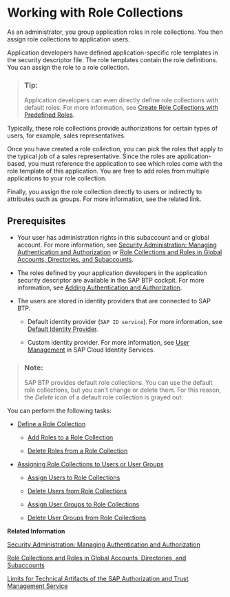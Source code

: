 <!-- loio393ea0b222754311884123ce564779bd -->

# Working with Role Collections

As an administrator, you group application roles in role collections. You then assign role collections to application users.

Application developers have defined application-specific role templates in the security descriptor file. The role templates contain the role definitions. You can assign the role to a role collection.

> ### Tip:  
> Application developers can even directly define role collections with default roles. For more information, see [Create Role Collections with Predefined Roles](../30-development/create-role-collections-with-predefined-roles-fe75054.md).

Typically, these role collections provide authorizations for certain types of users, for example, sales representatives.

Once you have created a role collection, you can pick the roles that apply to the typical job of a sales representative. Since the roles are application-based, you must reference the application to see which roles come with the role template of this application. You are free to add roles from multiple applications to your role collection.

Finally, you assign the role collection directly to users or indirectly to attributes such as groups. For more information, see the related link.



<a name="loio393ea0b222754311884123ce564779bd__section_vw4_bw4_qlb"/>

## Prerequisites

-   Your user has administration rights in this subaccount and or global account. For more information, see [Security Administration: Managing Authentication and Authorization](security-administration-managing-authentication-and-authorization-1ff47b2.md) or [Role Collections and Roles in Global Accounts, Directories, and Subaccounts](../10-concepts/role-collections-and-roles-in-global-accounts-directories-and-subaccounts-0039cf0.md).

-   The roles defined by your application developers in the application security descriptor are available in the SAP BTP cockpit. For more information, see [Adding Authentication and Authorization](../30-development/adding-authentication-and-authorization-419ae2e.md).

-   The users are stored in identity providers that are connected to SAP BTP.

    -   Default identity provider \(`SAP ID service`\). For more information, see [Default Identity Provider](default-identity-provider-d6a8db7.md).

    -   Custom identity provider. For more information, see [User Management](https://help.sap.com/viewer/6d6d63354d1242d185ab4830fc04feb1/Cloud/en-US/228428f9f476449cafd841a68d75b234.html) in SAP Cloud Identity Services.



> ### Note:  
> SAP BTP provides default role collections. You can use the default role collections, but you can’t change or delete them. For this reason, the *Delete* icon of a default role collection is grayed out.



You can perform the following tasks:

-   [Define a Role Collection](define-a-role-collection-4b20383.md)

    -   [Add Roles to a Role Collection](add-roles-to-a-role-collection-e3130fb.md)

    -   [Delete Roles from a Role Collection](delete-roles-from-a-role-collection-b06be74.md)



-   [Assigning Role Collections to Users or User Groups](assigning-role-collections-to-users-or-user-groups-31532c7.md)

    -   [Assign Users to Role Collections](assign-users-to-role-collections-c576676.md)

    -   [Delete Users from Role Collections](delete-users-from-role-collections-4f8a242.md)

    -   [Assign User Groups to Role Collections](assign-user-groups-to-role-collections-9562d9d.md)

    -   [Delete User Groups from Role Collections](delete-user-groups-from-role-collections-bcc818a.md)



**Related Information**  


[Security Administration: Managing Authentication and Authorization](security-administration-managing-authentication-and-authorization-1ff47b2.md "This section describes the tasks of administrators of SAP BTP. Administrators ensure user authentication and assign authorization information to users and user groups.")

[Role Collections and Roles in Global Accounts, Directories, and Subaccounts](../10-concepts/role-collections-and-roles-in-global-accounts-directories-and-subaccounts-0039cf0.md "SAP BTP provides a set of role collections to set up administrator access to your global account and subaccounts.")

[Limits for Technical Artifacts of the SAP Authorization and Trust Management Service](../60-security/limits-for-technical-artifacts-of-the-sap-authorization-and-trust-management-service-6d3ef52.md "To improve the resiliency of the SAP Authorization and Trust Management service, we have introduced limitations on technical artifacts of the service.")

